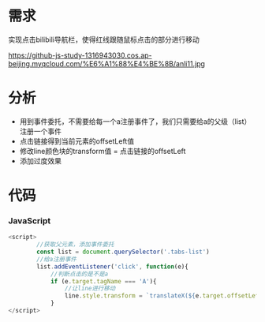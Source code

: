 # 需求

实现点击bilibili导航栏，使得红线跟随鼠标点击的部分进行移动

https://github-js-study-1316943030.cos.ap-beijing.myqcloud.com/%E6%A1%88%E4%BE%8B/anli11.jpg

# 分析

- 用到事件委托，不需要给每一个a注册事件了，我们只需要给a的父级（list）注册一个事件
- 点击链接得到当前元素的offsetLeft值
- 修改line颜色块的transform值 = 点击链接的offsetLeft
- 添加过度效果

# 代码

### JavaScript

~~~JavaScript
<script>
        //获取父元素，添加事件委托
        const list = document.querySelector('.tabs-list')
        //给a注册事件
        list.addEventListener('click', function(e){
            //判断点击的是不是a
            if (e.target.tagName === 'A'){
                //让line进行移动
                line.style.transform = `translateX(${e.target.offsetLeft}px)`
            }
</script>
~~~

